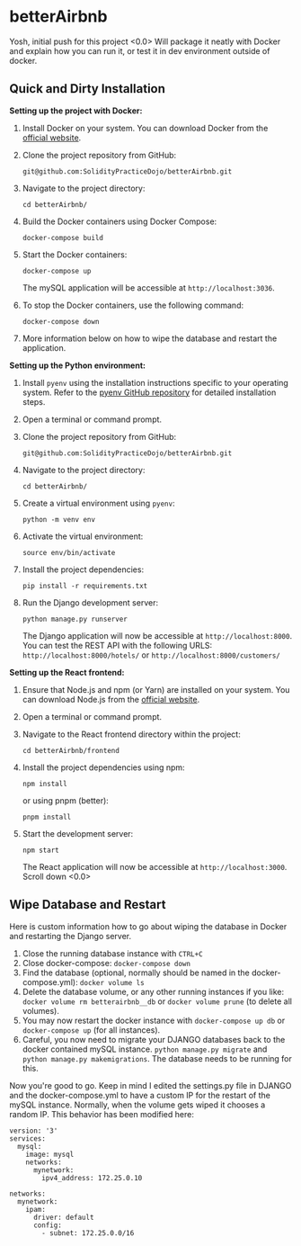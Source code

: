 # betterAirbnb

Yosh, initial push for this project <0.0>
Will package it neatly with Docker and explain how you can run it, or test it in dev environment outside of docker.

## Quick and Dirty Installation 

**Setting up the project with Docker:**

1. Install Docker on your system. You can download Docker from the [official website](https://www.docker.com/get-started).
    
2. Clone the project repository from GitHub:
        
    `git@github.com:SolidityPracticeDojo/betterAirbnb.git`
    
3. Navigate to the project directory:
        
    `cd betterAirbnb/`
    
4. Build the Docker containers using Docker Compose:
        
    `docker-compose build`
    
5. Start the Docker containers:
        
    `docker-compose up`
    
    The mySQL application will be accessible at `http://localhost:3036`.
    
6. To stop the Docker containers, use the following command:
        
    `docker-compose down`

7. More information below on how to wipe the database and restart the application.

**Setting up the Python environment:**

1. Install `pyenv` using the installation instructions specific to your operating system. Refer to the [pyenv GitHub repository](https://github.com/pyenv/pyenv#installation) for detailed installation steps.
    
2. Open a terminal or command prompt.
    
3. Clone the project repository from GitHub:
        
    `git@github.com:SolidityPracticeDojo/betterAirbnb.git`
    
4. Navigate to the project directory:
        
    `cd betterAirbnb/`
    
5. Create a virtual environment using `pyenv`:
        
    `python -m venv env`
        
6. Activate the virtual environment:
        
    `source env/bin/activate`
    
7. Install the project dependencies:
        
    `pip install -r requirements.txt`
    
8. Run the Django development server:
        
    `python manage.py runserver`
    
    The Django application will now be accessible at `http://localhost:8000`. You can test the REST API with the following URLS: `http://localhost:8000/hotels/` or `http://localhost:8000/customers/`
    

**Setting up the React frontend:**

1. Ensure that Node.js and npm (or Yarn) are installed on your system. You can download Node.js from the [official website](https://nodejs.org/en/download/).
    
2. Open a terminal or command prompt.
    
3. Navigate to the React frontend directory within the project:
        
    `cd betterAirbnb/frontend`
    
4. Install the project dependencies using npm:
        
    `npm install`
    
    or using pnpm (better):
        
    `pnpm install`
    
5. Start the development server:
    
    `npm start`
    
    The React application will now be accessible at `http://localhost:3000`. Scroll down <0.0>

## Wipe Database and Restart

Here is custom information how to go about wiping the database in Docker and restarting the Django server.

1. Close the running database instance with `CTRL+C`
2. Close docker-compose:
`docker-compose down`
3. Find the database (optional, normally should be named in the docker-compose.yml):
`docker volume ls` 
4. Delete the database volume, or any other running instances if you like:
`docker volume rm betterairbnb__db` or `docker volume prune` (to delete all volumes).
5. You may now restart the docker instance with `docker-compose up db` or `docker-compose up` (for all instances).
6. Careful, you now need to migrate your DJANGO databases back to the docker contained mySQL instance.
`python manage.py migrate` and ` python manage.py makemigrations`. The database needs to be running for this.

Now you're good to go.
Keep in mind I edited the settings.py file in DJANGO and the docker-compose.yml to have a custom IP for the restart of the mySQL instance. Normally, when the volume gets wiped it chooses a random IP. This behavior has been modified here:
```
version: '3'
services:
  mysql:
    image: mysql
    networks:
      mynetwork:
        ipv4_address: 172.25.0.10

networks:
  mynetwork:
    ipam:
      driver: default
      config:
        - subnet: 172.25.0.0/16
```

